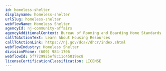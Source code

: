 ```yaml
---
id: homeless-shelter
displayname: homeless-shelter
urlSlug: homeless-shelter
webflowName: Homeless Shelter
agencyId: nj-community-affairs
agencyAdditionalContext: Bureau of Rooming and Boarding Home Standards
callToActionText: Learn About Housing Resources
callToActionLink: https://nj.gov/dca//dhcr/index.shtml
webflowIndustry: Homeless Shelter
divisionPhone: (609) 984-1706
webflowId: 5f7729925ef8c11c45019ec8
licenseCertificationClassification: LICENSE
---
```

